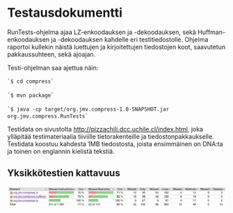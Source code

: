 # Testausdokumentti

RunTests-ohjelma ajaa LZ-enkoodauksen ja -dekoodauksen, sekä
Huffman-enkoodauksen ja -dekoodauksen kahdelle eri testitiedostolle.
Ohjelma raportoi kullekin näistä luettujen ja kirjoitettujen
tiedostojen koot, saavutetun pakkaussuhteen, sekä ajoajan.

Testi-ohjelman saa ajettua näin:

    `$ cd compress`

    `$ mvn package`

    `$ java -cp target/org.jmv.compress-1.0-SNAPSHOT.jar org.jmv.compress.RunTests`

Testidata on sivustolta
<http://pizzachili.dcc.uchile.cl/index.html>, joka ylläpitää
testimateriaalia tiiviille tietorakenteille ja tiedostonpakkaukselle.
Testidata koostuu kahdesta 1MB tiedostosta, joista ensimmäinen on
DNA:ta ja toinen on englannin kielistä tekstiä.

## Yksikkötestien kattavuus

![Kattavuusraportti](./kattavuus.png)
